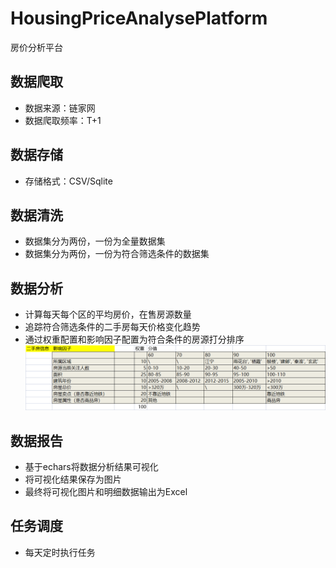 # HousingPriceAnalysePlatform
房价分析平台

## 数据爬取
- 数据来源：链家网
- 数据爬取频率：T+1
## 数据存储
- 存储格式：CSV/Sqlite
## 数据清洗
- 数据集分为两份，一份为全量数据集
- 数据集分为两份，一份为符合筛选条件的数据集
## 数据分析
- 计算每天每个区的平均房价，在售房源数量
- 追踪符合筛选条件的二手房每天价格变化趋势
- 通过权重配置和影响因子配置为符合条件的房源打分排序
![img.png](img.png)
## 数据报告
- 基于echars将数据分析结果可视化
- 将可视化结果保存为图片
- 最终将可视化图片和明细数据输出为Excel
## 任务调度
- 每天定时执行任务

